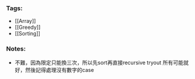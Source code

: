 ### Tags:
- [[Array]]
- [[Greedy]]
- [[Sorting]]
### Notes:
- 不難，因為限定只能換三次，所以先sort再直接recursive tryout 所有可能就好，然後記得處理沒有數字的case